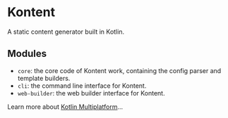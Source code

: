 # Kontent

A static content generator built in Kotlin.

## Modules
* `core`: the core code of Kontent work, containing the config parser and template builders.
* `cli`: the command line interface for Kontent.
* `web-builder`: the web builder interface for Kontent.

Learn more about [Kotlin Multiplatform](https://www.jetbrains.com/help/kotlin-multiplatform-dev/get-started.html)…